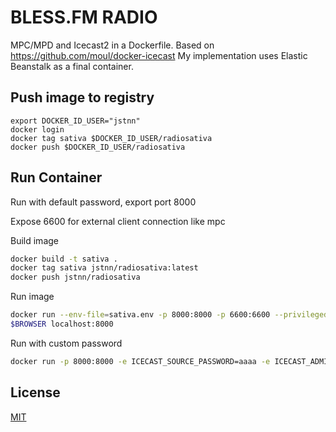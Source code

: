 BLESS.FM RADIO
=============

MPC/MPD and Icecast2 in a Dockerfile. Based on https://github.com/moul/docker-icecast
My implementation uses Elastic Beanstalk as a final container.

## Push image to registry
```
export DOCKER_ID_USER="jstnn"
docker login
docker tag sativa $DOCKER_ID_USER/radiosativa
docker push $DOCKER_ID_USER/radiosativa
```

## Run Container

Run with default password, export port 8000

Expose 6600 for external client connection like mpc

Build image

```bash
docker build -t sativa .
docker tag sativa jstnn/radiosativa:latest
docker push jstnn/radiosativa
```

Run image

```bash
docker run --env-file=sativa.env -p 8000:8000 -p 6600:6600 --privileged --cap-add SYS_ADMIN --cap-add MKNOD --device=/dev/fuse --security-opt apparmor:unconfined -v radio:/opt/music sativa
$BROWSER localhost:8000
```

Run with custom password

```bash
docker run -p 8000:8000 -e ICECAST_SOURCE_PASSWORD=aaaa -e ICECAST_ADMIN_PASSWORD=bbbb -e ICECAST_PASSWORD=cccc -e ICECAST_RELAY_PASSWORD=dddd <local music directory>:/opt/music alastairhm/docker-icecast
```

## License

[MIT](https://github.com/moul/docker-icecast/blob/master/LICENSE.md)
